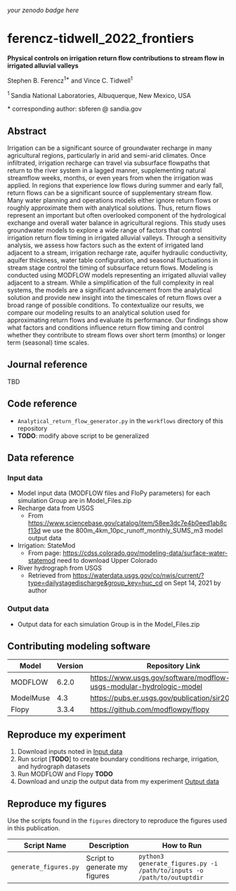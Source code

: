 _your zenodo badge here_

# ferencz-tidwell_2022_frontiers

**Physical controls on irrigation return flow contributions to stream flow in irrigated alluvial valleys**

Stephen B. Ferencz<sup>1\*</sup> and Vince C. Tidwell<sup>1</sup>

<sup>1 </sup> Sandia National Laboratories, Albuquerque, New Mexico, USA

\* corresponding author:  sbferen @ sandia.gov

## Abstract
Irrigation can be a significant source of groundwater recharge in many agricultural regions, particularly in arid and semi-arid climates. Once infiltrated, irrigation recharge can travel via subsurface flowpaths that return to the river system in a lagged manner, supplementing natural streamflow weeks, months, or even years from when the irrigation was applied. In regions that experience low flows during summer and early fall, return flows can be a significant source of supplementary stream flow. Many water planning and operations models either ignore return flows or roughly approximate them with analytical solutions. Thus, return flows represent an important but often overlooked component of the hydrological exchange and overall water balance in agricultural regions. This study uses groundwater models to explore a wide range of factors that control irrigation return flow timing in irrigated alluvial valleys. Through a sensitivity analysis, we assess how factors such as the extent of irrigated land adjacent to a stream, irrigation recharge rate, aquifer hydraulic conductivity, aquifer thickness, water table configuration, and seasonal fluctuations in stream stage control the timing of subsurface return flows. Modeling is conducted using MODFLOW models representing an irrigated alluvial valley adjacent to a stream. While a simplification of the full complexity in real systems, the models are a significant advancement from the analytical solution and provide new insight into the timescales of return flows over a broad range of possible conditions. To contextualize our results, we compare our modeling results to an analytical solution used for approximating return flows and evaluate its performance. Our findings show what factors and conditions influence return flow timing and control whether they contribute to stream flows over short term (months) or longer term (seasonal) time scales.

## Journal reference
TBD

## Code reference

 - `Analytical_return_flow_generator.py` in the `workflows` directory of this repository
 - **TODO**:  modify above script to be generalized  

## Data reference

### Input data

- Model input data (MODFLOW files and FloPy parameters) for each simulation Group are in Model_Files.zip
- Recharge data from USGS
    - From https://www.sciencebase.gov/catalog/item/58ee3dc7e4b0eed1ab8cf13d we use the 800m_4km_10pc_runoff_monthly_SUMS_m3 model output data
- Irrigation: StateMod
    - From page:  https://cdss.colorado.gov/modeling-data/surface-water-statemod need to download Upper Colorado
- River hydrograph from USGS
    - Retrieved from https://waterdata.usgs.gov/co/nwis/current/?type=dailystagedischarge&group_key=huc_cd on Sept 14, 2021 by author

### Output data
- Output data for each simulation Group is in the Model_Files.zip 

## Contributing modeling software
| Model | Version | Repository Link | DOI |
|-------|---------|-----------------|-----|
| MODFLOW | 6.2.0 | https://www.usgs.gov/software/modflow-6-usgs-modular-hydrologic-model | https://doi.org/10.5066/F76Q1VQV |
| ModelMuse | 4.3 | https://pubs.er.usgs.gov/publication/sir20195036 | https://doi.org/10.3133/sir20195036 |
| Flopy  | 3.3.4 | https://github.com/modflowpy/flopy | https://github.com/modflowpy/flopy/tree/3.3.4 |

## Reproduce my experiment

1. Download inputs noted in [Input data](#input-data)
2. Run script [**TODO**] to create boundary conditions recharge, irrigation, and hydrograph datasets
3. Run MODFLOW and Flopy **TODO**
4. Download and unzip the output data from my experiment [Output data](#output-data)

## Reproduce my figures
Use the scripts found in the `figures` directory to reproduce the figures used in this publication.

| Script Name | Description | How to Run |
| --- | --- | --- |
| `generate_figures.py` | Script to generate my figures | `python3 generate_figures.py -i /path/to/inputs -o /path/to/outuptdir` |
